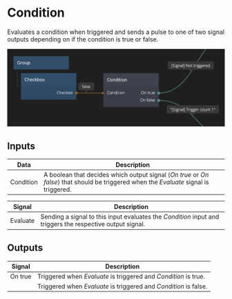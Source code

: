 # Condition

Evaluates a condition when triggered and sends a pulse to one of two signal outputs depending on if the condition is true or false.

![](condition_node.png)

## Inputs

| Data                                    | Description                                                                                                                            |
| --------------------------------------- | -------------------------------------------------------------------------------------------------------------------------------------- |
| <span class="ndl-data">Condition</span> | A boolean that decides which output signal (_On true_ or _On false_) that should be triggered when the _Evaluate_ signal is triggered. |

| Signal                                   | Description                                                                                               |
| ---------------------------------------- | --------------------------------------------------------------------------------------------------------- |
| <span class="ndl-signal">Evaluate</span> | Sending a signal to this input evaluates the _Condition_ input and triggers the respective output signal. |

## Outputs

| Signal                                  | Description                                                      |
| --------------------------------------- | ---------------------------------------------------------------- |
| <span class="ndl-signal">On true</span> | Triggered when _Evaluate_ is triggered and _Condition_ is true.  |
| <span class="ndl-signal"></span>        | Triggered when _Evaluate_ is triggered and _Condition_ is false. |
